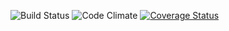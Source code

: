 ![Build Status](https://codeship.com/projects/49d675f0-953d-0133-ccd7-4a53072d6648/status?branch=master)
![Code Climate](https://codeclimate.com/github/veneziacarl/lifehacks_review.png)
[![Coverage Status](https://coveralls.io/repos/veneziacarl/lifehacks_review/badge.svg?branch=add_devise_user&service=github)](https://coveralls.io/github/veneziacarl/lifehacks_review?branch=master)
